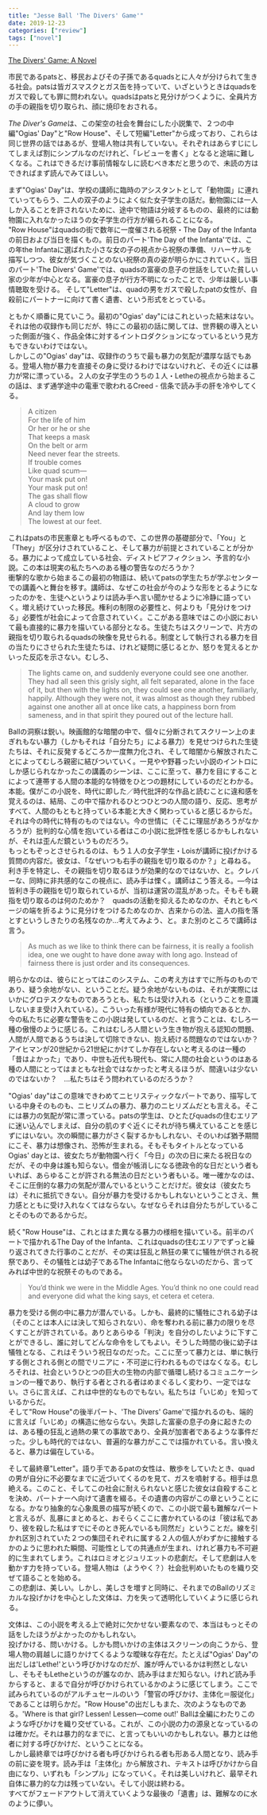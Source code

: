 ```yaml
---
title: "Jesse Ball 'The Divers' Game'"
date: 2019-12-23
categories: ["review"]
tags: ["novel"]
---
```

[The Divers' Game: A Novel](https://www.amazon.co.jp/dp/B07CWT59DC/)

市民であるpatsと、移民およびその子孫であるquadsとに人々が分けられて生きる社会。patsは皆ガスマスクとガス缶を持っていて、いざというときはquadsをガスで殺しても罪に問われない。quadsはpatsと見分けがつくように、全員片方の手の親指を切り取られ、顔に焼印をおされる。

*The Diver's Game*は、この架空の社会を舞台にした小説集で、２つの中編"Ogias' Day"と"Row House"、そして短編"Letter"から成っており、これらは同じ世界の話ではあるが、登場人物は共有していない。それぞれはあらすじにしてしまえば割にシンプルなのだけれど、「レビューを書く」となると途端に難しくなる。これはできるだけ事前情報なしに読むべき本だと思うので、未読の方はできればまず読んでみてほしい。

まず"Ogias' Day"は、学校の講師に臨時のアシスタントとして「動物園」に連れていってもらう、二人の双子のようによく似た女子学生の話だ。動物園には一人しか入ることを許されないために、途中で物語は分岐するものの、最終的には動物園に入れなかったほうの女子学生の行方が綴られることになる。  
"Row House"はquadsの街で数年に一度催される祝祭・The Day of the Infantaの前日および当日を描くもの。前日のパート'The Day of the Infanta'では、この年the Infantaに選ばれた小さな女の子の視点から祝祭の準備、リハーサルを描写しつつ、彼女が気づくことのない祝祭の真の姿が明らかにされていく。当日のパート'The Divers' Game'では、quadsの富豪の息子の世話をしていた貧しい家の少年が中心となる。富豪の息子が行方不明になったことで、少年は厳しい事情聴取を受ける。
そして"Letter"は、quadの男をガスで殺したpatの女性が、自殺前にパートナーに向けて書く遺書、という形式をとっている。

ともかく順番に見ていこう。最初の"Ogias' day"にはこれといった結末はない。それは他の収録作も同じだが、特にこの最初の話に関しては、世界観の導入といった側面が強く、作品全体に対するイントロダクションになっているという見方もできないわけではない。  
しかしこの"Ogias' day"は、収録作のうちで最も暴力の気配が濃厚な話でもある。登場人物が暴力を直接その身に受けるわけではないけれど、その近くには暴力が常に漂っている。２人の女子学生のうちの１人・Letheの視点から始まるこの話は、まず通学途中の電車で歌われるCreed - 信条で読み手の肝を冷やしてくる。

>A citizen  
>For the life of him  
>Or her or he or she  
>That keeps a mask  
>On the belt or arm  
>Need never fear the streets.  
>If trouble comes  
>Like quad scum—  
>Your mask put on!  
>Your mask put on!  
>The gas shall flow  
>A cloud to grow  
>And lay them low  
>The lowest at our feet.

これはpatsの市民憲章とも呼べるもので、この世界の基礎部分で、「You」と「They」が区分けされていること、そして暴力が前提とされていることが分かる。暴力によって成立している社会、ディストピアフィクション、予言的な小説。この本は現実の私たちへのある種の警告なのだろうか？  
衝撃的な歌から始まるこの最初の物語は、続いてpatsの学生たちが学ぶセンターでの講義へと舞台を移す。講師は、なぜこの社会が今のような形をとるようになったのかを、生徒へというよりは読み手へ言い聞かせるように冷静に語っていく。増え続けていった移民。権利の制限の必要性と、何よりも「見分けをつける」必要性が社会によって合意されていく。ここがある意味ではこの小説において最も直接的に暴力を描いている部分となる。生徒たちはスクリーンで、片方の親指を切り取られるquadsの映像を見せられる。制度として執行される暴力を目の当たりにさせられた生徒たちは、けれど疑問に感じるとか、怒りを覚えるとかいった反応を示さない。むしろ、

>The lights came on, and suddenly everyone could see one another. They had all seen this grisly sight, all felt separated, alone in the face of it, but then with the lights on, they could see one another, familiarly, happily. Although they were not, it was almost as though they rubbed against one another all at once like cats, a happiness born from sameness, and in that spirit they poured out of the lecture hall.

Ballの洞察は鋭い。映画館的な暗闇の中で、個々に分断されてスクリーン上のまぎれもない暴力（しかもそれは「自分たち」による暴力）を見せつけられた生徒たちは、それに反発するどころか一度無力化され、そして暗闇から解放されたことによってむしろ親密に結びついていく。一見やや野暮ったい小説のイントロにしか感じられなかったこの講義のシーンは、ここに至って、暴力を目にすることによって連帯する人間の本能的な特徴をひとつの題材にしているのだとわかる。  
本能。僕がこの小説を、時代に即した／時代批評的な作品と読むことに違和感を覚えるのは、結局、この中で描かれるひとつひとつの人間の語り、反応、思考がすべて、人間のもともと持っている本能と大きく関わっていると感じるからだ。それは今の時代に特有のものではない。今の世情に（そこに理屈があろうがなかろうが）批判的な心情を抱いている者はこの小説に批評性を感じるかもしれないが、それは歪んだ鏡というものだろう。  
もっともぞっとさせられるのは、もう１人の女子学生・Loisが講師に投げかける質問の内容だ。彼女は、「なぜいつも右手の親指を切り取るのか？」と尋ねる。利き手を特定し、その親指を切り取るほうが効果的なのではないか、と。クレバーな、同時に非共感的なこの視点に、読み手は慄く。講師はこう答える。―今は皆利き手の親指を切り取られているが、当初は運営の混乱があった。そもそも親指を切り取るのは何のためか？　quadsの活動を抑えるためなのか、それともページの端を折るように見分けをつけるためなのか、古来からの法、盗人の指を落とすというしきたりの名残なのか…考えてみよう、と。また別のところで講師は言う。

>As much as we like to think there can be fairness, it is really a foolish idea, one we ought to have done away with long ago. Instead of fairness there is just order and its consequences.

明らかなのは、彼らにとってはこのシステム、この考え方はすでに所与のものであり、疑う余地がない、ということだ。疑う余地がないものは、それが実際にはいかにグロテスクなものであろうとも、私たちは受け入れる（ということを意識しないまま受け入れている）。こういった有様が現代に特有の傾向であるとか、今の私たちに必要な警告をこの小説は発しているのだ、と言うことは、むしろ一種の傲慢のように感じる。これはむしろ人間という生き物が抱える認知の問題、人間が人間であるうちは決して切除できない、抱え続ける問題なのではないか？　アイヒマンが20世紀から21世紀にかけてしか存在しないと考えるのは一種の「昔はよかった」であり、中世も近代も現代も、常に人間の社会というのはある種の人間にとってはまともな社会ではなかったと考えるほうが、間違いは少ないのではないか？　…私たちはそう問われているのだろうか？

"Ogias' day"はこの意味できわめてニヒリスティックなパートであり、描写している中身そのものも、ニヒリズムの暴力、暴力のニヒリズムだとも言える。そこには暴力の気配が常に漂っている。patsの学生は、ひとたびquadsの住むエリアに迷い込んでしまえば、自分の肌のすぐ近くにそれが待ち構えていることを感じずにはいない。次の瞬間に暴力がさく裂するかもしれない、そのいわば猶予期間にこそ、暴力は想像され、恐怖が生まれる。そもそもタイトルとなっているOgias' dayとは、彼女たちが動物園へ行く「今日」の次の日に来たる祝日なのだが、その中身は誰も知らない。借金が帳消しになる徳政令的な日だという者もいれば、あらゆることが許される無法の日だという者もいる。唯一確かなのは、そこに圧倒的な暴力の気配が潜んでいるということだけだ。彼女は（彼女たちは）それに抵抗できない。自分が暴力を受けるかもしれないということさえ、無力感とともに受け入れなくてはならない。なぜならそれは自分たちがしていることそのものであるからだ。

続く"Row House"は、これとはまた異なる暴力の様相を描いている。前半のパートで描かれるThe Day of the Infanta、これはquadsの住むエリアでずっと繰り返されてきた行事のことだが、その実は狂乱と熱狂の果てに犠牲が供される祝祭であり、その犠牲とは幼子であるThe Infantaに他ならないのだから、言ってみれば中世的な祝祭そのものである。

>You’d think we were in the Middle Ages. You’d think no one could read and everyone did what the king says, et cetera et cetera.

暴力を受ける側の中に暴力が潜んでいる。しかも、最終的に犠牲にされる幼子は（そのことは本人には決して知らされない）、命を奪われる前に暴力の限りを尽くすことが許されている。ありとあらゆる「判決」を自分のしたいように下すことができるし、誰に対してどんな命令をしてもよい。そうした時間の後に幼子は犠牲となる、これはそういう祝日なのだった。ここに至って暴力とは、単に執行する側とされる側との間でリニアに・不可逆に行われるものではなくなる。むしろそれは、社会というひとつの巨大の生物の内部で循環し続けるコミュニケーションの一種であり、執行する者とされる者はめまぐるしく変わり、一定ではない。さらに言えば、これは中世的なものでもない。私たちは「いじめ」を知っているからだ。  
そして"Row House"の後半パート、'The Divers' Game'で描かれるのも、端的に言えば「いじめ」の構造に他ならない。失踪した富豪の息子の身に起きたのは、ある種の狂乱と過熱の果ての事故であり、全員が加害者であるような事件だった。少しも時代的ではない、普遍的な暴力がここでは描かれている。言い換えると、暴力は偏在している。

そして最終章"Letter"。語り手であるpatの女性は、散歩をしていたとき、quadの男が自分に不必要なまでに近づいてくるのを見て、ガスを噴射する。相手は息絶える。このこと、そしてこの社会に耐えられないと感じた彼女は自殺することを決め、パートナーへ向けて遺書を綴る。その遺書の内容がこの章ということになる。かなり抽象的な心象風景の描写が続くので、この小説で最も難解なパートと言えるが、乱暴にまとめると、おそらくここに書かれているのは「彼は私であり、彼を殺した私はすでにそのとき死んでいるも同然だ」ということだ。線を引かれ区別されていた２つの集団それぞれに属する２人の個人がわずかに接触するかのように思われた瞬間、可能性としての共通点が生まれ、けれど暴力も不可避的に生まれてしまう。これはロミオとジュリエットの悲劇だ。そして悲劇は人を動かす力を持っている。登場人物は（ようやく？）社会批判めいたものを織り交ぜて語ることを始める。  
この悲劇は、美しい。しかし、美しさを増すと同時に、それまでのBallのリズミカルな投げかけを中心とした文体は、力を失って透明化していくように感じられる。

文体は、この小説を考える上で絶対に欠かせない要素なので、本当はもっとその話をしたほうがよかったのかもしれない。  
投げかける、問いかける。しかも問いかけの主体はスクリーンの向こうから、登場人物の肩越しに語りかけてくるような曖昧な存在だ。たとえば"Ogias' Day"の出だしは'Lethe!'という呼びかけなのだが、誰が呼んでいるかは判然としないし、そもそもLetheというのが誰なのか、読み手はまだ知らない。けれど読み手からすると、まるで自分が呼びかけられているかのように感じてしまう。ここで試みられているのがアルチュセールのいう「警官の呼びかけ、主体化＝服従化」であることは明らかだ。"Row House"の出だしもまた、次のようなものである。'Where is that girl? Lessen! Lessen—come out!' Ballは全編にわたりこのような呼びかけを織り交ぜている。これが、この小説の力の源泉となっているのは確かだ。それは暴力的なまでに、と言ってもいいのかもしれない。暴力とは他者に対する呼びかけだ、ということになる。  
しかし最終章では呼びかける者も呼びかけられる者も形ある人間となり、読み手の前に姿を現す。読み手は「主体化」から解放され、テキストは呼びかけから自由になり、いずれも「シンプル」になっていく。それは美しいけれど、最早それ自体に暴力的な力は残っていない。そして小説は終わる。  
すべてがフェードアウトして消えていくような最後の「遺書」は、難解なのに水のように儚い。